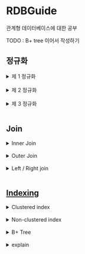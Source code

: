 # RDBGuide
관계형 데이터베이스에 대한 공부

TODO : B+ tree 이어서 작성하기
## 정규화
  <details>
  <summary>
  제 1 정규화
  </summary>
  <br>

  * Atomic columns 
  * 한개의 컬럼에 1개의 값만 들어가야 한다.
  * 컬럼을 더 만들어 넣는다.
  </details>
  <br>

  <details>
  <summary>
  제 2 정규화
  </summary>
  <br>

  * No partial dependencies
  * 부분 종속성이 없어야 한다.
  * 테이블의 특정 부분들이 집합이 되어 PK에 의존하면 안된다.
  * 집합을 따로 테이블을 만들어 넣는다.
  </details>
  <br>

  <details>
  <summary>
  제 3 정규화
  </summary>
  <br>
  
  * No transitive dependencies
  * 이행 종속성이 없어야 한다.
  * 테이블의 특정 부분들이 내부 컬럼값에 의존하면 안된다.
  * 의존 부분들을 따로 테이블을 만들어 넣는다.
  </details>
  <br>

## Join
  <details>
  <summary>
  Inner Join
  </summary>
  <br>

  * 내부 조인은 조인되는 컬럼의 짝이 없을 경우 제외된다.
  * 소개팅과도 같다. 짝이 없으면? 나가리... 나는 인싸 조인이라고 부른다.
  * ![](img/inner_join.PNG)
  * SELECT * FROM table_a JOIN table_b ON a.id = b.a_id;
  </details>
  <br>

  <details>
  <summary>
  Outer Join
  </summary>
  <br>
  
  * 외부 조인은 조인되는 컬럼의 짝이 없어도 모두 포함된다.
  * Join 되는 컬럼이 겹치지 않는다면 null 로 들어간다.   
    ![](img/outer_join.PNG)   
  * SELECT * FROM table_a LEFT OUTER JOIN table_b ON a.id = b.a_id   
    UNION   
    SELECT * FROM table_a RIGHT OUTER JOIN table_b ON a.id = b.a_id;
  </details>
  <br>

  <details>
  <summary>
  Left / Right join
  </summary>
  <br>
  
  ![](img/left_right_join.PNG)
  left / right join 은 해당 조인이 포함시킬 부분집합을 예기합니다.

  Left inner join 이라는 개념은 없습니다.   
  심지어 left outer join 이라는 개념은 이미 left join 안에 내포되어 있습니다.   

  위 그림의 Table A 안의 모든 부분들을 포함해야 한다는 조건 자체가 outer 의 개념에 해당되기 때문입니다. 
      
  </details>
  <br>
    
## [Indexing](https://www.youtube.com/watch?v=HubezKbFL7E)
  <details>
  <summary>
  Clustered index
  </summary>
  <br>

  테이블이 생성될 때 pk 를 기준으로 나열된 Balanced+ Tree 가 생깁니다.   
  이 B+ Tree 를 사용하는 index 가 Clustered index 이라고 합니다.   

  ![](img/clustered_index.PNG)   

  여기에서 leaf node 들은 모두 data Rows 라고 나오는데 이는 Data 의 정보를 I/O 할 위치정보를 담고 있습니다.   

  ![](img/clustered_index2.PNG)   

  다음은 WHERE id = 1120 가 Clustered index B+ tree 를 타는 과정입니다.   

  </details>
  <br>  

  <details>
  <summary>
  Non-clustered index
  </summary>
  <br>
  
  PK 가 아닌 다른 컬럼에 인덱싱을 하신다면 이는 모두 Non-clustered index 에 해당됩니다.      
  이 인덱스의 동작 원리는 B+ tree 이며 해당 인덱스의 값을 바탕으로 정렬됩니다.   

  ![](img/non_clustered_index.png)   

  Row Locators 이라고 나온 값들은 실제 데이터의 PK 값을 저장하고 있습니다.   
  그래서 Non-clustered index 를 통과하고 그 이후에 Clustered index 를 통과하게 됩니다.   
  </details>
  <br>

  <details>
  <summary>
  B+ Tree
  </summary>
  <br>

  B+ Tree 는 leaf node 들이 doubly linked list 의 형태가 되어 있는 balanced tree 입니다.   
  RDB 는 이 B+ tree 를 통해 Clustered / Non-clustered index 를 만듭니다.   
  B Tree 의 설질을 갖고 있어 특정 노드가 해당 크기를 넘어설 경우 위로 보내고, 분산시키며 balance 를 유지시킵니다.
  </details>
  <br>

  <details>
  <summary>
  explain
  </summary>
  <br>
  
  [이분만큼 index 튜닝에 대하여 실질적으로 실험하며 보여준 동영상은 없었습니다.](https://www.youtube.com/watch?v=HubezKbFL7E&t=557s)    

  <br>
  
  EXPLAIN 구문을 사용하신다면 특정한 쿼리의 인덱싱을 벤치마킹할 수 있습니다.   

  ```sql
  EXPLAIN SELECT * FROM user WHERE id = 1
  ```

  결과   

  |구분|내용|
  |---|---|
  |id|SELECT 절마다 부여된 번호|
  |table|참조하는 테이블|
  |select_type|사용된 SELECT 절의 종류|
  |type|조회하는 전략, 방법|
  |possible_keys|조회에 사용이 가능한 인덱스 리스트
  |key|실제로 사용되는 인덱스|
  |key_len|실제로 사용되는 인덱스의 길이|
  |ref|실제로 사용되는 인덱스 이전의 선행 테이블의 컬럼|
  |rows|읽기 위해 통과되는 row 의 개수|
  |extra|추가정보| 

  type

  |구분|내용|
  |---|---|
  |const|단일한 테이블에서 최대 1개의 단일한 결과가 나올 경우|
  |eq_ref|join 된 테이블에서 최대 1개의 단일한 결과가 나올 경우|
  |ref/range|range 의 시작 점을 찾고 linked-list 를 진행하며 range 가 끝나는 부분을 찾는 경우|
  |index|인덱스를 사용하여 제일 첫 leaf node 에서 linked-list 진행하며 찾을 때까지 나가는 경우|
  |all|full table scan 으로 모든 컬럼을 받아 찾는 경우|

  이 결과에서 유심하게 보셔야 할 부분은 `type`, `possible_keys`, `key`, `rows` 입니다.

  `type` 에서   
  type `const`, `eq_ref` 의 경우 더 빨라질 여지는 없습니다.   
  단일한 값을 찾는 인덱스를 사용하였기 때문입니다.   
  
  `ref`/`range` 가 나왔을 경우 쿼리에서 BETWEEN 구문같은 범위를 지정했을 경우 의도한
  대로 인덱싱이 진행되었습니다.

  `index`/`all` 이 나왔을 경우 index tree 나 table 을 전수조사하였다는 의미임으로
  개선의 여지가 있습니다.   

  `possible_keys`의 경우   
  인덱스를 사용할 수 있지만 어떠한 이유로 인덱스를 사용하지 않는 것이 더 빠르다고
  mysql 이 인식할 수 있습니다.   
  예로 DISK I/O 가 개별적으로 이뤄지기보다 batch 단위로 이뤄지는 것이 더 좋다고 판단되는 경우 
  인덱스가 사용되지 않고 possible_keys 에 위치할 수 있습니다.   

  `key` 를 통해서 자신의 인덱스가 실제로 사용되는지 확인하시면 됩니다.   

  `row` 를 통해 어느정도의 row 를 통과해야 하는지 인덱스의 성능을 확인할 수 있습니다.
  </details>
  <br>